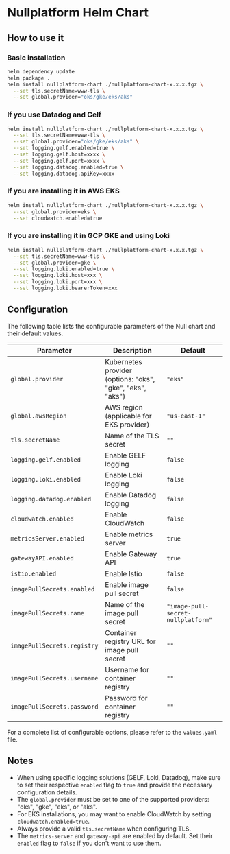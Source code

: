 # Nullplatform Helm Chart

## How to use it

### Basic installation

```bash
helm dependency update
helm package .
helm install nullplatform-chart ./nullplatform-chart-x.x.x.tgz \
  --set tls.secretName=www-tls \
  --set global.provider="oks/gke/eks/aks"
```

### If you use Datadog and Gelf

```bash
helm install nullplatform-chart ./nullplatform-chart-x.x.x.tgz \
  --set tls.secretName=www-tls \
  --set global.provider="oks/gke/eks/aks" \
  --set logging.gelf.enabled=true \
  --set logging.gelf.host=xxxx \
  --set logging.gelf.port=xxxx \
  --set logging.datadog.enabled=true \
  --set logging.datadog.apiKey=xxxx
```

### If you are installing it in AWS EKS

```bash
helm install nullplatform-chart ./nullplatform-chart-x.x.x.tgz \
  --set global.provider=eks \
  --set cloudwatch.enabled=true
```

### If you are installing it in GCP GKE and using Loki

```bash
helm install nullplatform-chart ./nullplatform-chart-x.x.x.tgz \
  --set tls.secretName=www-tls \
  --set global.provider=gke \
  --set logging.loki.enabled=true \
  --set logging.loki.host=xxx \
  --set logging.loki.port=xxx \
  --set logging.loki.bearerToken=xxx
```

## Configuration

The following table lists the configurable parameters of the Null chart and their default values.

| Parameter                   | Description                                               | Default                            |
|-----------------------------| --------------------------------------------------------- |------------------------------------|
| `global.provider`           | Kubernetes provider (options: "oks", "gke", "eks", "aks") | `"eks"`                            |
| `global.awsRegion`          | AWS region (applicable for EKS provider)                  | `"us-east-1"`                      |
| `tls.secretName`            | Name of the TLS secret                                    | `""`                               |
| `logging.gelf.enabled`      | Enable GELF logging                                       | `false`                            |
| `logging.loki.enabled`      | Enable Loki logging                                       | `false`                            |
| `logging.datadog.enabled`   | Enable Datadog logging                                    | `false`                            |
| `cloudwatch.enabled`        | Enable CloudWatch                                         | `false`                            |
| `metricsServer.enabled`     | Enable metrics server                                     | `true`                             |
| `gatewayAPI.enabled`        | Enable Gateway API                                        | `true`                             |
| `istio.enabled`             | Enable Istio                                              | `false`                            |
| `imagePullSecrets.enabled`  | Enable image pull secret                                  | `false`                            |
| `imagePullSecrets.name`     | Name of the image pull secret                             | `"image-pull-secret-nullplatform"` |
| `imagePullSecrets.registry` | Container registry URL for image pull secret              | `""`                               |
| `imagePullSecrets.username` | Username for container registry                           | `""`                               |
| `imagePullSecrets.password` | Password for container registry                           | `""`                               |

For a complete list of configurable options, please refer to the `values.yaml` file.

## Notes

- When using specific logging solutions (GELF, Loki, Datadog), make sure to set their respective `enabled` flag to `true` and provide the necessary configuration details.
- The `global.provider` must be set to one of the supported providers: "oks", "gke", "eks", or "aks".
- For EKS installations, you may want to enable CloudWatch by setting `cloudwatch.enabled=true`.
- Always provide a valid `tls.secretName` when configuring TLS.
- The `metrics-server` and `gateway-api` are enabled by default. Set their `enabled` flag to `false` if you don't want to use them.
